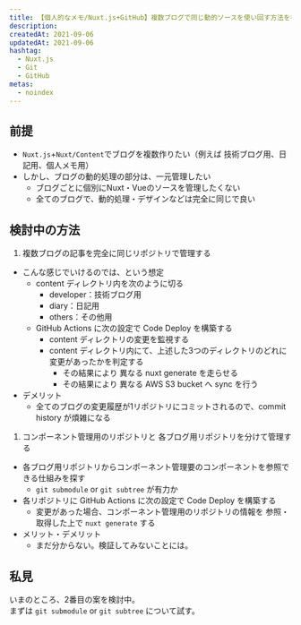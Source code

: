 ```yaml
---
title: 【個人的なメモ/Nuxt.js+GitHub】複数ブログで同じ動的ソースを使い回す方法を考える
description:
createdAt: 2021-09-06
updatedAt: 2021-09-06
hashtag:
  - Nuxt.js
  - Git
  - GitHub
metas: 
  - noindex
---
```


## 前提
* `Nuxt.js`+`Nuxt/Content`でブログを複数作りたい（例えば 技術ブログ用、日記用、個人メモ用）
* しかし、ブログの動的処理の部分は、一元管理したい
  * ブログごとに個別にNuxt・Vueのソースを管理したくない
  * 全てのブログで、動的処理・デザインなどは完全に同じで良い

## 検討中の方法
1. 複数ブログの記事を完全に同じリポジトリで管理する
  * こんな感じでいけるのでは、という想定
    * content ディレクトリ内を次のように切る
      * developer：技術ブログ用
      * diary：日記用
      * others：その他用
    * GitHub Actions に次の設定で Code Deploy を構築する
      * content ディレクトリの変更を監視する
      * content ディレクトリ内にて、上述した3つのディレクトリのどれに変更があったかを判定する
        * その結果により 異なる nuxt generate を走らせる
        * その結果により 異なる AWS S3 bucket へ sync を行う
  * デメリット
    * 全てのブログの変更履歴が1リポジトリにコミットされるので、commit history が煩雑になる
1. コンポーネント管理用のリポジトリと 各ブログ用リポジトリを分けて管理する
  * 各ブログ用リポジトリからコンポーネント管理要のコンポーネントを参照できる仕組みを探す
    * `git submodule` or `git subtree` が有力か
  * 各リポジトリに GitHub Actions に次の設定で Code Deploy を構築する
    * 変更があった場合、コンポーネント管理用のリポジトリの情報を 参照・取得した上で `nuxt generate` する
  * メリット・デメリット
    * まだ分からない。検証してみないことには。

## 私見
いまのところ、2番目の案を検討中。  
まずは `git submodule` or `git subtree` について試す。
